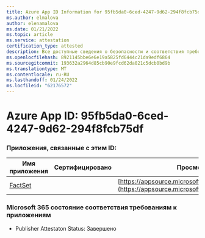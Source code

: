 ```yaml
---
title: Azure App ID Information for 95fb5da0-6ced-4247-9d62-294f8fcb75df
ms.author: elmalova
author: elenamalova
ms.date: 01/21/2022
ms.topic: article
ms.service: attestation
certification_type: attested
description: Все доступные сведения о безопасности и соответствия требованиям для 95fb5da0-6ced-4247-9d62-294f8fcb75df.
ms.openlocfilehash: 8921145bbe6e6e19a5825fd6444c21da9edf6864
ms.sourcegitcommit: 193632a2964d85cb90e9fcd62da021c5dcb0bd9b
ms.translationtype: MT
ms.contentlocale: ru-RU
ms.lasthandoff: 01/24/2022
ms.locfileid: "62176572"
---
```

# <a name="azure-app-id-95fb5da0-6ced-4247-9d62-294f8fcb75df"></a>Azure App ID: 95fb5da0-6ced-4247-9d62-294f8fcb75df


### <a name="apps-associated-with-this-id"></a>Приложения, связанные с этим ID:
| **Имя приложения** | **Сертифицировано** | **Просмотр в AppSource** |
|--------------|---------------|-----------------------|
| [FactSet](https://docs.microsoft.com/microsoft-365-app-certification/forward/WA200002146) |  | [https://appsource.microsoft.com/product/office/WA200002146](https://appsource.microsoft.com/product/office/WA200002146) |

### <a name="microsoft-365-app-compliance-status"></a>Microsoft 365 состояние соответствия требованиям к приложениям
- Publisher Attestaton Status: Завершено

